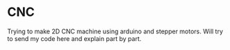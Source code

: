# CNC
Trying to make 2D CNC machine using arduino and stepper motors.
Will try to send my code here and explain part by part. 
